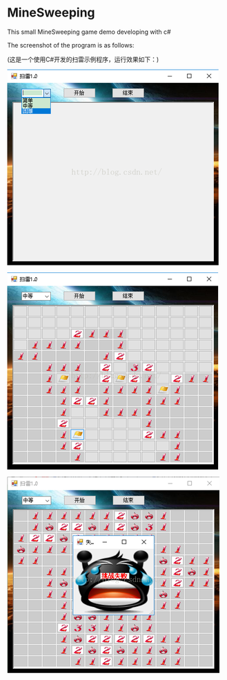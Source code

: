 # MineSweeping

This small MineSweeping game demo developing with c#

The screenshot of the program is as follows:

(这是一个使用C#开发的扫雷示例程序，运行效果如下：)

![screenshot1](./image_for_readme/screenshot1.png)

![screenshot2](./image_for_readme/screenshot2.png)

![screenshot3](./image_for_readme/screenshot3.png)
